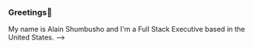 ### Greetings👋 

My name is Alain Shumbusho and I'm a Full Stack Executive based in the United States.
-->
